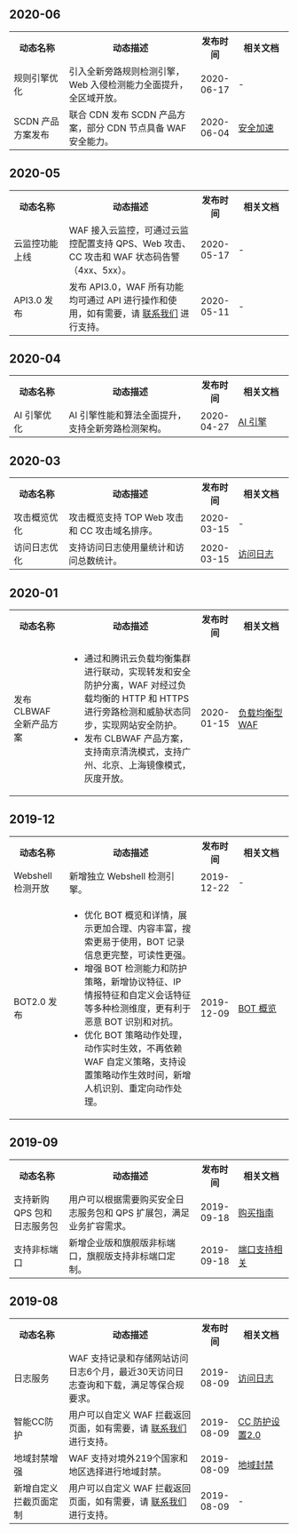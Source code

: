 ## 2020-06
<table>
<tr><th width=20%>动态名称</th><th width=48%>动态描述</th><th width=12%>发布时间</th><th width=20%>相关文档</th></tr>
<tr><td>规则引擎优化</td><td>引入全新旁路规则检测引擎，Web 入侵检测能力全面提升，全区域开放。</td><td>2020-06-17</td><td>-</td></tr>
<tr><td>SCDN 产品方案发布</td><td>联合 CDN 发布 SCDN 产品方案，部分 CDN 节点具备 WAF 安全能力。</td><td>2020-06-04</td><td><a href="https://cloud.tencent.com/document/product/1226" >安全加速</a></td></tr>
</table>

## 2020-05
<table>
<tr><th width=20%>动态名称</th><th width=48%>动态描述</th><th width=12%>发布时间</th><th width=20%>相关文档</th></tr>
<tr><td>云监控功能上线</td><td>WAF 接入云监控，可通过云监控配置支持 QPS、Web 攻击、CC 攻击和 WAF 状态码告警（4xx、5xx）。</td><td>2020-05-17</td><td>-</td></tr>
<tr><td>API3.0 发布</td><td>发布 API3.0，WAF 所有功能均可通过 API 进行操作和使用，如有需要，请 <a href="https://cloud.tencent.com/act/event/connect-service" >联系我们</a> 进行支持。</td><td>2020-05-11</td><td>-</td></tr>
</table>

## 2020-04
<table>
<tr><th width=20%>动态名称</th><th width=48%>动态描述</th><th width=12%>发布时间</th><th width=20%>相关文档</th></tr>
<tr><td>AI 引擎优化</td><td>AI 引擎性能和算法全面提升，支持全新旁路检测架构。</td><td>2020-04-27</td><td><a href="https://cloud.tencent.com/document/product/627/18380" >AI 引擎</a></td></tr>
</table>

## 2020-03
<table>
<tr><th width=20%>动态名称</th><th width=48%>动态描述</th><th width=12%>发布时间</th><th width=20%>相关文档</th></tr>
<tr><td>攻击概览优化</td><td>攻击概览支持 TOP Web 攻击和 CC 攻击域名排序。</td><td>2020-03-15</td><td>-</td></tr>
<tr><td>访问日志优化</td><td>支持访问日志使用量统计和访问总数统计。</td><td>2020-03-15</td><td><a href="https://cloud.tencent.com/document/product/627/38253" >访问日志</a></td></td></tr>
</table>

## 2020-01
<table>
<tr><th width=20%>动态名称</th><th width=48%>动态描述</th><th width=12%>发布时间</th><th width=20%>相关文档</th></tr>
<tr><td>发布 CLBWAF 全新产品方案</td><td><ul><li>通过和腾讯云负载均衡集群进行联动，实现转发和安全防护分离，WAF 对经过负载均衡的 HTTP 和 HTTPS 进行旁路检测和威胁状态同步，实现网站安全防护。</li>
<li>发布 CLBWAF 产品方案，支持南京清洗模式，支持广州、北京、上海镜像模式，灰度开放。</li></ul></td><td>2020-01-15</td><td><a href="https://cloud.tencent.com/document/product/627/40765" >负载均衡型 WAF</a></td></tr>
</table>

## 2019-12
<table>
<tr><th width=20%>动态名称</th><th width=48%>动态描述</th><th width=12%>发布时间</th><th width=20%>相关文档</th></tr>
<tr><td>Webshell 检测开放</td><td>新增独立 Webshell 检测引擎。</td><td>2019-12-22</td><td>-</td></tr>
<tr><td>BOT2.0 发布</td><td><ul><li>优化 BOT 概览和详情，展示更加合理、内容丰富，搜索更易于使用，BOT 记录信息更完整，可读性更强。</li><li>增强 BOT 检测能力和防护策略，新增协议特征、IP 情报特征和自定义会话特征等多种检测维度，更有利于恶意 BOT 识别和对抗。</li><li>优化 BOT 策略动作处理，动作实时生效，不再依赖 WAF 自定义策略，支持设置策略动作生效时间，新增人机识别、重定向动作处理。</li></ul></td><td>2019-12-09</td><td><a href="https://cloud.tencent.com/document/product/627/40156" >BOT 概览</a></td></tr>
</table>

## 2019-09
<table>
<tr><th width=20%>动态名称</th><th width=48%>动态描述</th><th width=12%>发布时间</th><th width=20%>相关文档</th></tr>
<tr><td>支持新购 QPS 包和日志服务包</td><td>用户可以根据需要购买安全日志服务包和 QPS 扩展包，满足业务扩容需求。</td><td>2019-09-18</td><td><a href="https://cloud.tencent.com/document/product/627/11730" >购买指南</a></td></tr>
<tr><td>支持非标端口</td><td>新增企业版和旗舰版非标端口，旗舰版支持非标端口定制。</td><td>2019-09-18</td><td><a href="https://cloud.tencent.com/document/product/627/42914" >端口支持相关</a></td></tr>
</table>

## 2019-08
<table>
<tr><th width=20%>动态名称</th><th width=48%>动态描述</th><th width=12%>发布时间</th><th width=20%>相关文档</th></tr>
<tr><td>日志服务</td><td>WAF 支持记录和存储网站访问日志6个月，最近30天访问日志查询和下载，满足等保合规要求。</td><td>2019-08-09</td><td><a href="https://cloud.tencent.com/document/product/627/38253" >访问日志</a></td></tr>
<tr><td>智能CC防护</td><td>用户可以自定义 WAF 拦截返回页面，如有需要，请 <a href="https://cloud.tencent.com/act/event/connect-service" >联系我们</a> 进行支持。</td><td>2019-08-09</td><td><a href="https://cloud.tencent.com/document/product/627/11709" >CC 防护设置2.0</a></td></tr>
<tr><td>地域封禁增强</td><td>WAF 支持对境外219个国家和地区选择进行地域封禁。</td><td>2019-08-09</td><td><a href="https://cloud.tencent.com/document/product/627/14704" >地域封禁</a></td></tr>
<tr><td>新增自定义拦截页面定制</td><td>用户可以自定义 WAF 拦截返回页面，如有需要，请 <a href="https://cloud.tencent.com/act/event/connect-service" >联系我们</a> 进行支持。</td><td>2019-08-09</td><td>-</td></tr>

</table>



